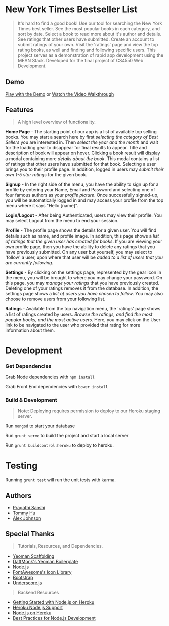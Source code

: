 # New York Times Bestseller List

> It's hard to find a good book! Use our tool for searching the New York Times best seller. See the most popular books in each category, and sort by date. Select a book to read more about it's author and details. See ratings that other users have submitted. Create an account to submit ratings of your own. Visit the 'ratings' page and view the top rating books, as well and finding and following specific users. This project serves as a demonstration of rapid app development using the MEAN Stack. Developed for the final project of CS4550 Web Development.

## Demo

[Play with the Demo](http://nyt-books.herokuapp.com/ ) or
[Watch the Video Walkthrough](https://www.youtube.com/watch?v=25C6YvSYifw)

## Features

> A high level overview of functionality.

**Home Page** - The starting point of our app is a list of available top selling books. You may start a search here by first *selecting the category of Best Sellers* you are interested in. Then *select the year and the month* and wait for the loading gear to disappear for final results to appear. Title and description of book will appear on hover. Clicking a book result will display a modal containing more *details about the book*. This modal contains a list of ratings that other users have submitted for that book. Selecting a user brings you to their profile page. In addition, logged in users may *submit their own 1-5 star ratings* for the given book.

**Signup** - In the right side of the menu, you have the ability to sign up for a profile by entering your Name, Email and Password and selecting one of four famous authors as your *profile picture*. Once successfully signed-up, you will be automatically logged in and may access your profile from the top menu where it says "Hello [name]".

**Login/Logout** - After being Authenticated, users may view their profile. You may select Logout from the menu to end your session.

**Profile** - The profile page shows the details for a given user. You will find details such as name, and profile image. In addition, this page shows a *list of ratings that the given user has created for books*. If you are viewing your own profile page, then you have the ability to delete any ratings that you have previously submitted. On any user but yourself, you may select to 'follow' a user, upon where that user will be *added to a list of users that you are currently following*.

**Settings** - By clicking on the settings page, represented by the gear icon in the menu, you will be brought to where you may change your password. On this page, you may *manage your ratings* that you have previously created. Deleting one of your ratings removes it from the database. In addition, the settings page shows a *list of users you have chosen to follow*. You may also choose to remove users from your following list.

**Ratings** - Available from the top navigation menu, the 'ratings' page shows a list of ratings created by users. *Browse the ratings, and find the most popular books, and the most active users*.  Here, you may click on the User link to be navigated to the user who provided that rating for more information about them. 

# Development

### Get Dependencies

Grab Node dependencies with `npm install` 

Grab Front End dependencies with `bower install`

### Build & Development

> Note: Deploying requires permission to deploy to our Heroku staging server.

Run `mongod` to start your database

Run `grunt serve` to build the project and start a local server

Run `grunt buildcontrol:heroku` to deploy to heroku.

# Testing

Running `grunt test` will run the unit tests with karma.

## Authors

- [Pragathi Sanshi](https://github.com/pragsanshi)
- [Tommy Hu](https://github.com/tomxhu)
- [Alex Johnson](https://github.com/alexjohnson505)

## Special Thanks

> Tutorials, Resources, and Dependencies. 

- [Yeoman Scaffolding](http://yeoman.io/)
- [DaftMonk's Yeoman Boilerplate](https://github.com/DaftMonk/generator-angular-fullstack)
- [Node.js](http://nodejs.org/)
- [FontAwesome's Icon Library](http://fortawesome.github.io/Font-Awesome/)
- [Bootstrap](http://getbootstrap.com/)
- [Underscore.js](http://underscorejs.org/)

> Backend Resources

- [Getting Started with Node.js on Heroku](https://devcenter.heroku.com/articles/getting-started-with-nodejs)
- [Heroku Node.js Support](https://devcenter.heroku.com/articles/nodejs-support)
- [Node.js on Heroku](https://devcenter.heroku.com/categories/nodejs)
- [Best Practices for Node.js Development](https://devcenter.heroku.com/articles/node-best-practices)
